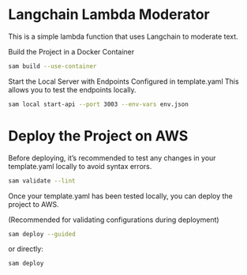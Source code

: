 # Langchain Lambda Moderator

This is a simple lambda function that uses Langchain to moderate text.

Build the Project in a Docker Container

```bash
sam build --use-container
```

Start the Local Server with Endpoints Configured in template.yaml
This allows you to test the endpoints locally.

```bash
sam local start-api --port 3003 --env-vars env.json
```

# Deploy the Project on AWS
Before deploying, it’s recommended to test any changes in your template.yaml locally to avoid syntax errors.

```bash
sam validate --lint
```

Once your template.yaml has been tested locally, you can deploy the project to AWS.

(Recommended for validating configurations during deployment)

```bash
sam deploy --guided
```

or directly:

```bash
sam deploy
```
